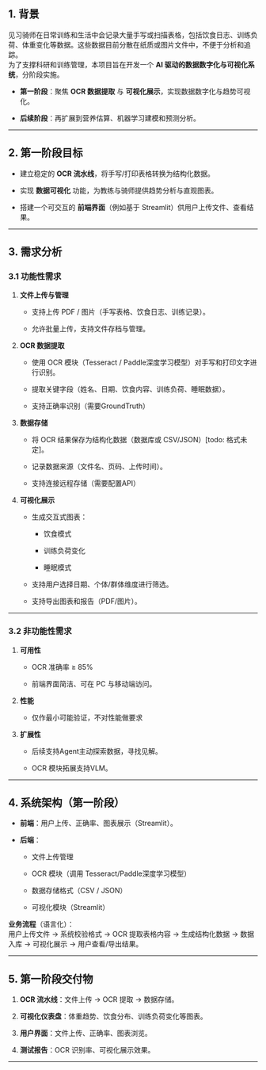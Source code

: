 ## 1. 背景

见习骑师在日常训练和生活中会记录大量手写或扫描表格，包括饮食日志、训练负荷、体重变化等数据。这些数据目前分散在纸质或图片文件中，不便于分析和追踪。  
为了支撑科研和训练管理，本项目旨在开发一个 **AI 驱动的数据数字化与可视化系统**，分阶段实施。

- **第一阶段**：聚焦 **OCR 数据提取** 与 **可视化展示**，实现数据数字化与趋势可视化。
    
- **后续阶段**：再扩展到营养估算、机器学习建模和预测分析。
    

---

## 2. 第一阶段目标

- 建立稳定的 **OCR 流水线**，将手写/打印表格转换为结构化数据。
    
- 实现 **数据可视化** 功能，为教练与骑师提供趋势分析与直观图表。
    
- 搭建一个可交互的 **前端界面**（例如基于 Streamlit）供用户上传文件、查看结果。
    

---

## 3. 需求分析

### 3.1 功能性需求

1. **文件上传与管理**
    
    - 支持上传 PDF / 图片（手写表格、饮食日志、训练记录）。
        
    - 允许批量上传，支持文件存档与管理。
        
2. **OCR 数据提取**
    
    - 使用 OCR 模块（Tesseract / Paddle深度学习模型）对手写和打印文字进行识别。
        
    - 提取关键字段（姓名、日期、饮食内容、训练负荷、睡眠数据）。
        
    - 支持正确率识别（需要GroundTruth）
        
3. **数据存储**
    
    - 将 OCR 结果保存为结构化数据（数据库或 CSV/JSON）[todo: 格式未定]。
        
    - 记录数据来源（文件名、页码、上传时间）。
        
    - 支持连接远程存储（需要配置API）
4. **可视化展示**
    
    - 生成交互式图表： 
        - 饮食模式
            
        - 训练负荷变化
            
        - 睡眠模式
    - 支持用户选择日期、个体/群体维度进行筛选。
        
    - 支持导出图表和报告（PDF/图片）。

---

### 3.2 非功能性需求

1. **可用性**
    
    - OCR 准确率 ≥ 85%
        
    - 前端界面简洁、可在 PC 与移动端访问。
        
2. **性能**
    
    - 仅作最小可能验证，不对性能做要求
	    
3. **扩展性**
    
    - 后续支持Agent主动探索数据，寻找见解。
        
    - OCR 模块拓展支持VLM。
        

---

## 4. 系统架构（第一阶段）

- **前端**：用户上传、正确率、图表展示（Streamlit）。
    
- **后端**：
    
    - 文件上传管理
        
    - OCR 模块（调用 Tesseract/Paddle深度学习模型）
        
    - 数据存储格式（CSV / JSON）
        
    - 可视化模块（Streamlit）
        

**业务流程**（语言化）：  
用户上传文件 → 系统校验格式 → OCR 提取表格内容 → 生成结构化数据 → 数据入库 → 可视化展示 → 用户查看/导出结果。

---

## 5. 第一阶段交付物

1. **OCR 流水线**：文件上传 → OCR 提取 → 数据存储。
    
2. **可视化仪表盘**：体重趋势、饮食分布、训练负荷变化等图表。
    
3. **用户界面**：文件上传、正确率、图表浏览。
    
4. **测试报告**：OCR 识别率、可视化展示效果。
    

---